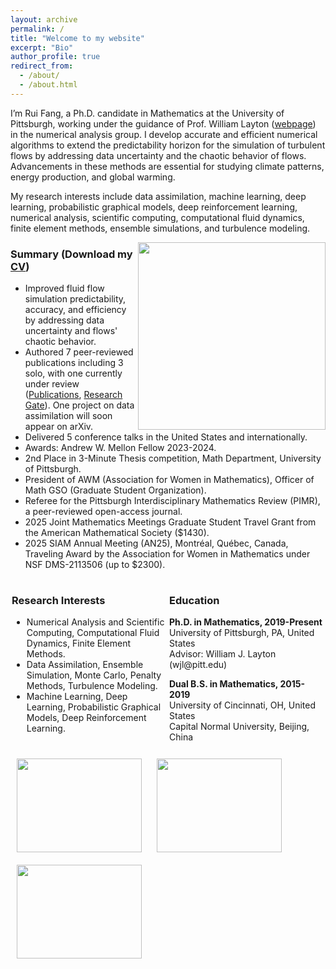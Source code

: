 ```yaml
---
layout: archive
permalink: /
title: "Welcome to my website"
excerpt: "Bio"
author_profile: true
redirect_from: 
  - /about/
  - /about.html
---
```


I’m Rui Fang, a Ph.D. candidate in Mathematics at the University of Pittsburgh, working under the guidance of Prof. William Layton ([webpage](https://www.mathematics.pitt.edu/people/ant-73)) in the numerical analysis group. I develop accurate and efficient numerical algorithms to extend the predictability horizon for the simulation of turbulent flows by addressing data uncertainty and the chaotic behavior of flows. Advancements in these methods are essential for studying climate patterns, energy production, and global warming.


My research interests include data assimilation, machine learning, deep learning, probabilistic graphical models, deep reinforcement learning, numerical analysis, scientific computing, computational fluid dynamics, finite element methods, ensemble simulations, and turbulence modeling.

<img align="right" width="300" src="{{ site.url }}{{ site.baseurl }}/images/von_karman_vortex.jpeg"/>

### Summary (Download my [CV](https://ruf10.github.io/RuiFang_CV_postdoc_Jan18_2025.pdf)) 
- Improved fluid flow simulation predictability, accuracy, and efficiency by addressing data uncertainty and flows' chaotic behavior.
- Authored 7 peer-reviewed publications including 3 solo, with one currently under review ([Publications](https://ruf10.github.io/publications/), [Research Gate](https://www.researchgate.net/profile/Rui-Fang-39)). One project on data assimilation will soon appear on arXiv.
- Delivered 5 conference talks in the United States and internationally. 
- Awards: Andrew W. Mellon Fellow 2023-2024.
- 2nd Place in 3-Minute Thesis competition, Math Department, University of Pittsburgh.
- President of AWM (Association for Women in Mathematics), Officer of Math GSO (Graduate Student Organization).
- Referee for the Pittsburgh Interdisciplinary Mathematics Review (PIMR), a peer-reviewed open-access journal.
- 2025 Joint Mathematics Meetings Graduate Student Travel Grant from the American Mathematical Society ($1430).
- 2025 SIAM Annual Meeting (AN25), Montréal, Québec, Canada, Traveling Award by the Association for Women in Mathematics under NSF DMS-2113506 (up to $2300).

<div style="display: flex;">
<div style="flex: 1; padding: 2px;">
<h3>Research Interests</h3>
<ul>
  <li>Numerical Analysis and Scientific Computing, Computational Fluid Dynamics, Finite Element Methods. </li>
  <li> Data Assimilation, Ensemble Simulation, Monte Carlo, Penalty Methods, Turbulence Modeling. </li>
  <li>Machine Learning, Deep Learning, Probabilistic Graphical Models, Deep Reinforcement Learning. </li>
</ul>
</div>

<div style="flex: 1; padding: 2px;">
<h3>Education</h3>
<p><strong>Ph.D. in Mathematics, 2019-Present</strong><br>
University of Pittsburgh, PA, United States<br>
Advisor: William J. Layton (wjl@pitt.edu)</p>

<p><strong>Dual B.S. in Mathematics, 2015-2019</strong><br>
University of Cincinnati, OH, United States<br>
Capital Normal University, Beijing, China</p>
</div>
</div>
<div style="text-align: left;">
    <img src="{{ site.url }}{{ site.baseurl }}/images/rui-single.jpg" style="width: 200px; height: 150px; object-fit: cover; margin: 10px;" />
    <img src="{{ site.url }}{{ site.baseurl }}/images/rui-ammcs.png" style="width: 200px; height: 150px; object-fit: cover; margin: 10px;" />
    <img src="{{ site.url }}{{ site.baseurl }}/images/finite_element_circus.jpg" style="width: 200px; height: 150px; object-fit: cover; margin: 10px;" />
</div>















